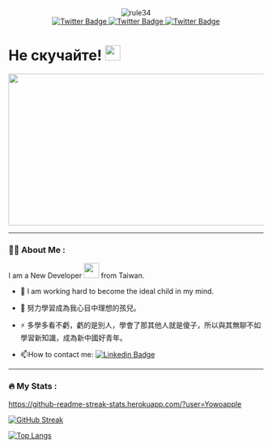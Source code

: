 <div id="header" align="center">
  <img src="https://count.getloli.com/get/@:Yowoapple" alt="rule34" />
</div>
<div id="badges" align="center">
  <a href="https://twitter.com/AppleJackOAO">
    <img src="https://img.shields.io/badge/Twitter-blue?style=for-the-badge&logo=twitter&logoColor=white" alt="Twitter Badge"/>
  </a>
  <a href="https://twitter.com/AppleJackOAO">
    <img src="https://img.shields.io/badge/Twitter-blue?style=for-the-badge&logo=twitter&logoColor=white" alt="Twitter Badge"/>
  </a>
  <a href="https://twitter.com/AppleJackOAO">
    <img src="https://img.shields.io/badge/Twitter-blue?style=for-the-badge&logo=twitter&logoColor=white" alt="Twitter Badge"/>
  </a>
</div>
<h1>
  Не скучайте! 
  <img src="https://media.giphy.com/media/hvRJCLFzcasrR4ia7z/giphy.gif" width="30px"/>
</h1>
<div align="center">
  <img src="https://media.giphy.com/media/dWesBcTLavkZuG35MI/giphy.gif" width="600" height="300"/>
</div>

---

### :woman_technologist: About Me :

I am a New Developer <img src="https://media.giphy.com/media/WUlplcMpOCEmTGBtBW/giphy.gif" width="30"> from Taiwan.
- :telescope: I am working hard to become the ideal child in my mind.

- :seedling: 努力學習成為我心目中理想的孩兒。

- :zap: 多學多看不虧，虧的是別人，學會了那其他人就是傻子，所以與其無聊不如學習新知識，成為新中國好青年。

- :mailbox:How to contact me: [![Linkedin Badge](https://img.shields.io/badge/Twitter-blue?style=for-the-badge&logo=twitter&logoColor=white)](https://twitter.com/AppleJackOAO)

---

### :fire: My Stats :

https://github-readme-streak-stats.herokuapp.com/?user=Yowoapple

[![GitHub Streak](http://github-readme-streak-stats.herokuapp.com?user=Yowoapple&theme=dark&background=000000)](https://git.io/streak-stats)

[![Top Langs](https://github-readme-stats.vercel.app/api/top-langs/?username=Yowoapple&layout=compact&theme=vision-friendly-dark)](https://github.com/anuraghazra/github-readme-stats)
